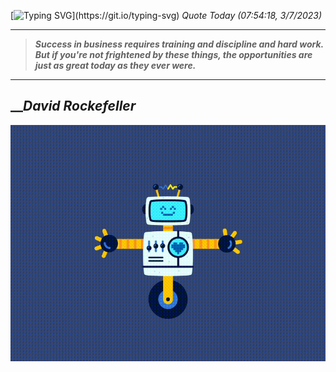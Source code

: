 [![Typing SVG](https://readme-typing-svg.herokuapp.com?font=Press+Start+2P&color=C2F784&size=35&width=900&height=100&lines=Hello+World%2C+I'm+Hung+!)](https://git.io/typing-svg) 
_Quote Today (07:54:18, 3/7/2023)_
___
>**_Success in business requires training and discipline and hard work. But if you're not frightened by these things, the opportunities are just as great today as they ever were._**
___

## __**_David Rockefeller_**

![RobotDance](src/assets/images/robot-dancing-dribble.gif?style=center)
